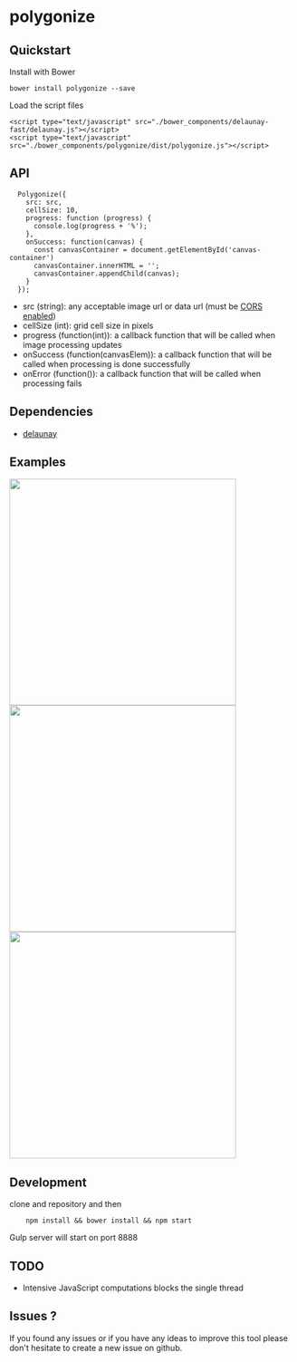 # polygonize

## Quickstart

Install with Bower 
```
bower install polygonize --save
```

Load the script files
```
<script type="text/javascript" src="./bower_components/delaunay-fast/delaunay.js"></script>
<script type="text/javascript" src="./bower_components/polygonize/dist/polygonize.js"></script>
```

## API
```
  Polygonize({
    src: src,
    cellSize: 10,
    progress: function (progress) {
      console.log(progress + '%');
    },
    onSuccess: function(canvas) {
      const canvasContainer = document.getElementById('canvas-container')
      canvasContainer.innerHTML = '';
      canvasContainer.appendChild(canvas);
    }
  });
```

* src (string): any acceptable image url or data url (must be [CORS enabled](https://developer.mozilla.org/en-US/docs/Web/HTML/CORS_enabled_image))
* cellSize (int): grid cell size in pixels
* progress (function(int)): a callback function that will be called when image processing updates
* onSuccess (function(canvasElem)): a callback function that will be called when processing is done successfully
* onError (function()): a callback function that will be called when processing fails

## Dependencies
* [delaunay](https://github.com/ironwallaby/delaunay)

## Examples
<img width='400' src='https://cloud.githubusercontent.com/assets/3917887/20608286/6bec4a1a-b24e-11e6-8b9e-78e39ba60d91.png'>
<img width='400' src='https://cloud.githubusercontent.com/assets/3917887/20608302/97bdb354-b24e-11e6-8347-e38de06df4ae.png'>
<img width='400' src='https://cloud.githubusercontent.com/assets/3917887/20608316/adedbaf2-b24e-11e6-89e9-d0a67096556d.png'>

## Development
clone and repository and then
```
    npm install && bower install && npm start
```
Gulp server will start on port 8888

## TODO
* Intensive JavaScript computations blocks the single thread

## Issues ?
If you found any issues or if you have any ideas to improve this tool please don't hesitate to create a new issue on github.
  
